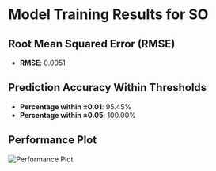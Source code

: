 # Model Training Results for SO

## Root Mean Squared Error (RMSE)
- **RMSE**: 0.0051

## Prediction Accuracy Within Thresholds
- **Percentage within ±0.01**: 95.45%
- **Percentage within ±0.05**: 100.00%

## Performance Plot
![Performance Plot](../imgs/SO.png)
